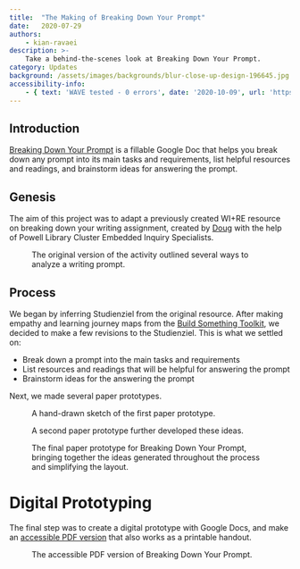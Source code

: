 ```yaml
---
title:  "The Making of Breaking Down Your Prompt"
date:   2020-07-29
authors:
    - kian-ravaei
description: >-
    Take a behind-the-scenes look at Breaking Down Your Prompt.
category: Updates
background: /assets/images/backgrounds/blur-close-up-design-196645.jpg
accessibility-info:
    - { text: 'WAVE tested - 0 errors', date: '2020-10-09', url: 'https://wave.webaim.org/' }
---
```


## Introduction

<a href="{{ site.url}}/breaking-down-your-prompt" target="_blank">Breaking Down Your Prompt</a> is a fillable Google Doc that helps you break down any prompt into its main tasks and requirements, list helpful resources and readings, and brainstorm ideas for answering the prompt.

## Genesis

The aim of this project was to adapt a previously created WI+RE resource on breaking down your writing assignment, created by <a href="{{ site.url}}/about/creative-team/doug/" target="_blank">Doug</a> with the help of Powell Library Cluster Embedded Inquiry Specialists.

<figure class="figure border border-primary shadow mt-3">
  <img src="{{ '/assets/images/the-making-of-breaking-down-your-prompt/Breaking-down-your-writing-assignment-original-handout.jpeg' | relative_url }}" class="figure-img img-fluid rounded" alt="">
  <figcaption class="figure-caption text-right">The original version of the activity outlined several ways to analyze a writing prompt.</figcaption>
</figure>

## Process 

We began by inferring Studienziel from the original resource. After making empathy and learning journey maps from the <a href="https://ucla.app.box.com/v/build-something-toolkit" target="_blank">Build Something Toolkit</a>, we decided to make a few revisions to the Studienziel. This is what we settled on:

* Break down a prompt into the main tasks and requirements
* List resources and readings that will be helpful for answering the prompt
* Brainstorm ideas for the answering the prompt

Next, we made several paper prototypes.

<figure class="figure border border-primary shadow mt-3">
  <img src="{{ '/assets/images/the-making-of-breaking-down-your-prompt/prototype1.JPG' | relative_url }}" class="figure-img img-fluid rounded" alt="">
  <figcaption class="figure-caption text-right">A hand-drawn sketch of the first paper prototype.</figcaption>
</figure>

<figure class="figure border border-primary shadow mt-3">
  <img src="{{ '/assets/images/the-making-of-breaking-down-your-prompt/prototype2.jpeg' | relative_url }}" class="figure-img img-fluid rounded" alt="">
  <figcaption class="figure-caption text-right">A second paper prototype further developed these ideas.</figcaption>
</figure>

<figure class="figure border border-primary shadow mt-3">
  <img src="{{ '/assets/images/the-making-of-breaking-down-your-prompt/prototype3.jpeg' | relative_url }}" class="figure-img img-fluid rounded" alt="">
  <figcaption class="figure-caption text-right">The final paper prototype for Breaking Down Your Prompt, bringing together the ideas generated throughout the process and simplifying the layout.</figcaption>
</figure>

# Digital Prototyping

The final step was to create a digital prototype with Google Docs, and make an <a href="{{ site.url}}/handouts/Breaking-Down-Your-Prompt/" target="_blank">accessible PDF version</a> that also works as a printable handout.

<figure class="figure border border-primary shadow mt-3">
  <img src="{{ '/assets/images/the-making-of-breaking-down-your-prompt/BreakingDownYourPromptHandoutThumbnail.jpeg' | relative_url }}" class="figure-img img-fluid rounded" alt="">
  <figcaption class="figure-caption text-right">The accessible PDF version of Breaking Down Your Prompt.</figcaption>
</figure>

